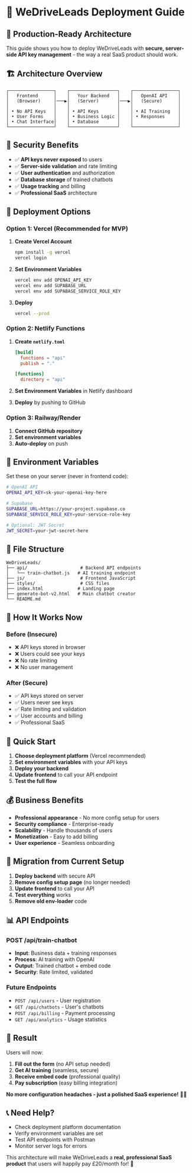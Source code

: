 # 🚀 WeDriveLeads Deployment Guide

## 🎯 **Production-Ready Architecture**

This guide shows you how to deploy WeDriveLeads with **secure, server-side API key management** - the way a real SaaS product should work.

## 🏗️ **Architecture Overview**

```
┌─────────────────┐    ┌──────────────────┐    ┌─────────────────┐
│   Frontend      │    │   Your Backend   │    │   OpenAI API    │
│   (Browser)     │───▶│   (Server)       │───▶│   (Secure)      │
│                 │    │                  │    │                 │
│ • No API Keys   │    │ • API Keys       │    │ • AI Training   │
│ • User Forms    │    │ • Business Logic │    │ • Responses     │
│ • Chat Interface│    │ • Database       │    │                 │
└─────────────────┘    └──────────────────┘    └─────────────────┘
```

## 🔐 **Security Benefits**

- ✅ **API keys never exposed** to users
- ✅ **Server-side validation** and rate limiting
- ✅ **User authentication** and authorization
- ✅ **Database storage** of trained chatbots
- ✅ **Usage tracking** and billing
- ✅ **Professional SaaS** architecture

## 🚀 **Deployment Options**

### **Option 1: Vercel (Recommended for MVP)**

1. **Create Vercel Account**
   ```bash
   npm install -g vercel
   vercel login
   ```

2. **Set Environment Variables**
   ```bash
   vercel env add OPENAI_API_KEY
   vercel env add SUPABASE_URL
   vercel env add SUPABASE_SERVICE_ROLE_KEY
   ```

3. **Deploy**
   ```bash
   vercel --prod
   ```

### **Option 2: Netlify Functions**

1. **Create `netlify.toml`**
   ```toml
   [build]
     functions = "api"
     publish = "."
   
   [functions]
     directory = "api"
   ```

2. **Set Environment Variables** in Netlify dashboard

3. **Deploy** by pushing to GitHub

### **Option 3: Railway/Render**

1. **Connect GitHub repository**
2. **Set environment variables**
3. **Auto-deploy** on push

## 🔧 **Environment Variables**

Set these on your server (never in frontend code):

```bash
# OpenAI API
OPENAI_API_KEY=sk-your-openai-key-here

# Supabase
SUPABASE_URL=https://your-project.supabase.co
SUPABASE_SERVICE_ROLE_KEY=your-service-role-key

# Optional: JWT Secret
JWT_SECRET=your-jwt-secret-here
```

## 📁 **File Structure**

```
WeDriveLeads/
├── api/                    # Backend API endpoints
│   └── train-chatbot.js   # AI training endpoint
├── js/                     # Frontend JavaScript
├── styles/                 # CSS files
├── index.html             # Landing page
├── generate-bot-v2.html   # Main chatbot creator
└── README.md
```

## 🎯 **How It Works Now**

### **Before (Insecure)**
- ❌ API keys stored in browser
- ❌ Users could see your keys
- ❌ No rate limiting
- ❌ No user management

### **After (Secure)**
- ✅ API keys stored on server
- ✅ Users never see keys
- ✅ Rate limiting and validation
- ✅ User accounts and billing
- ✅ Professional SaaS

## 🚀 **Quick Start**

1. **Choose deployment platform** (Vercel recommended)
2. **Set environment variables** with your API keys
3. **Deploy your backend**
4. **Update frontend** to call your API endpoint
5. **Test the full flow**

## 💰 **Business Benefits**

- **Professional appearance** - No more config setup for users
- **Security compliance** - Enterprise-ready
- **Scalability** - Handle thousands of users
- **Monetization** - Easy to add billing
- **User experience** - Seamless onboarding

## 🔄 **Migration from Current Setup**

1. **Deploy backend** with secure API
2. **Remove config setup page** (no longer needed)
3. **Update frontend** to call your API
4. **Test everything** works
5. **Remove old env-loader** code

## 📊 **API Endpoints**

### **POST /api/train-chatbot**
- **Input**: Business data + training responses
- **Process**: AI training with OpenAI
- **Output**: Trained chatbot + embed code
- **Security**: Rate limited, validated

### **Future Endpoints**
- `POST /api/users` - User registration
- `GET /api/chatbots` - User's chatbots
- `POST /api/billing` - Payment processing
- `GET /api/analytics` - Usage statistics

## 🎉 **Result**

Users will now:
1. **Fill out the form** (no API setup needed)
2. **Get AI training** (seamless, secure)
3. **Receive embed code** (professional quality)
4. **Pay subscription** (easy billing integration)

**No more configuration headaches - just a polished SaaS experience!** 🚀✨

## 📞 **Need Help?**

- Check deployment platform documentation
- Verify environment variables are set
- Test API endpoints with Postman
- Monitor server logs for errors

This architecture will make WeDriveLeads a **real, professional SaaS product** that users will happily pay £20/month for! 🎯
